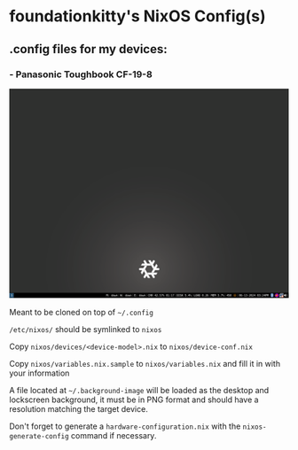 # foundationkitty's NixOS Config(s)
## .config files for my devices:
### - Panasonic Toughbook CF-19-8

![screenshot of desktop](img/cf-19-desktop.png)

Meant to be cloned on top of `~/.config`

`/etc/nixos/` should be symlinked to `nixos`

Copy `nixos/devices/<device-model>.nix` to `nixos/device-conf.nix`

Copy `nixos/variables.nix.sample` to `nixos/variables.nix` and fill it in with your information

A file located at `~/.background-image` will be loaded as the desktop and lockscreen background, it must be in PNG format and should have a resolution matching the target device.

Don't forget to generate a `hardware-configuration.nix` with the `nixos-generate-config` command if necessary. 
